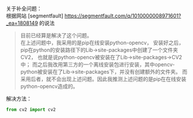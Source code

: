 关于补全问题：  
根据网站 [segmentfault] <https://segmentfault.com/q/1010000008971601?_ea=1808149> 的说法  
> 目前已经算是解决了这个问题。  
在上述问题中，我采用的是pip在线安装python-opencv，
安装好之后，pip在python的安装路径下的Lib->site-packages中创建了一个文件夹CV2，
也就是说python-opencv被安装在了Lib->site-packages->CV2中；
而之后我改用第三方的一个离线安装包进行安装，其中opencv-python被安装在了Lib->site-packages下，并没有创建额外的文件夹。
而采用后者，就不会出现上述问题。因此我推测上述问题的是pip在在线安装python-opencv造成的。  

解决方法：
```python
from cv2 import cv2
```